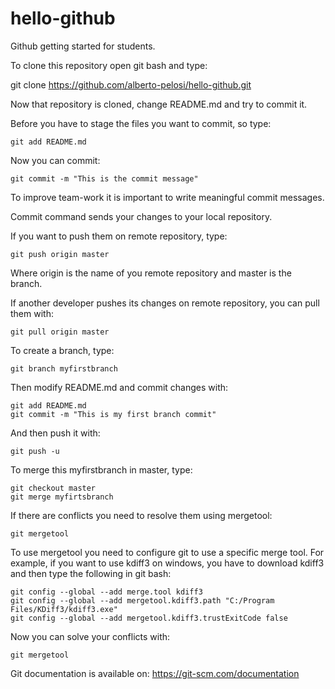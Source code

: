 # hello-github
Github getting started for students.

To clone this repository open git bash and type:

git clone https://github.com/alberto-pelosi/hello-github.git

Now that repository is cloned, change README.md and try to commit it.

Before you have to stage the files you want to commit, so type:
```
git add README.md
```
Now you can commit:
```
git commit -m "This is the commit message"
```
To improve team-work it is important to write meaningful commit messages.

Commit command sends your changes to your local repository.

If you want to push them on remote repository, type:
```
git push origin master
```
Where origin is the name of you remote repository and master is the branch.

If another developer pushes its changes on remote repository, you can pull them with:
```
git pull origin master
```
To create a branch, type:
```
git branch myfirstbranch
```
Then modify README.md and commit changes with:
```
git add README.md
git commit -m "This is my first branch commit"
```
And then push it with:
```
git push -u
```

To merge this myfirstbranch in master, type:
```
git checkout master
git merge myfirtsbranch
```

If there are conflicts you need to resolve them using mergetool:

```
git mergetool
```

To use mergetool you need to configure git to use a specific merge tool.
For example, if you want to use kdiff3 on windows, you have to download kdiff3 and then type the following in git bash:

```
git config --global --add merge.tool kdiff3
git config --global --add mergetool.kdiff3.path "C:/Program Files/KDiff3/kdiff3.exe"
git config --global --add mergetool.kdiff3.trustExitCode false
```

Now you can solve your conflicts with:

```
git mergetool
```





Git documentation is available on: https://git-scm.com/documentation


